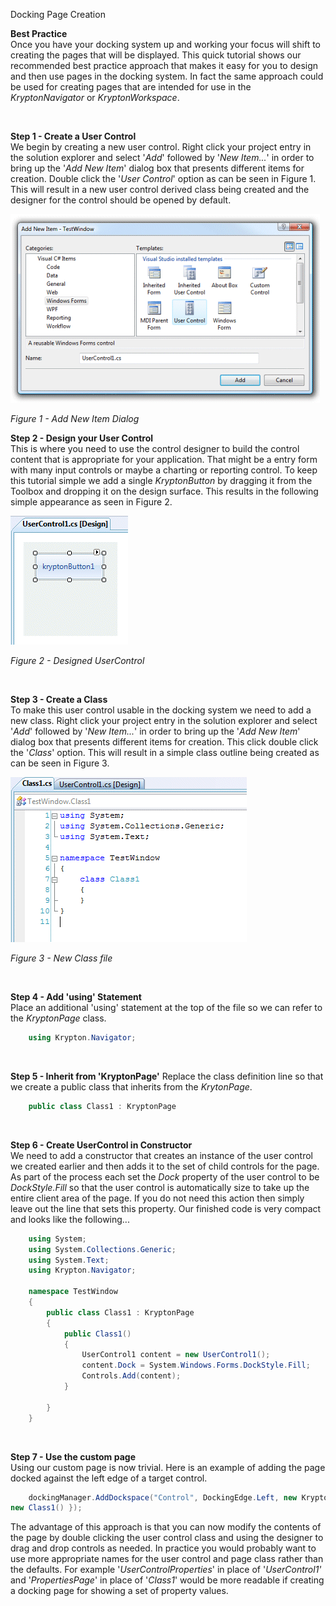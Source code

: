 Docking Page Creation

**Best Practice**  
Once you have your docking system up and working your focus will shift to
creating the pages that will be displayed. This quick tutorial shows our
recommended best practice approach that makes it easy for you to design and then
use pages in the docking system. In fact the same approach could be used for
creating pages that are intended for use in the *KryptonNavigator* or
*KryptonWorkspace*.

 

**Step 1 - Create a User Control**  
We begin by creating a new user control. Right click your project entry in the
solution explorer and select '*Add*' followed by '*New Item...*' in order to
bring up the '*Add New Item*' dialog box that presents different items for
creation. Double click the '*User Control*' option as can be seen in Figure 1.
This will result in a new user control derived class being created and the
designer for the control should be opened by default.

![](DockPageC1.png)
  
*Figure 1 - Add New Item Dialog*

  
  
**Step 2 - Design your User Control**  
This is where you need to use the control designer to build the control content
that is appropriate for your application. That might be a entry form with many
input controls or maybe a charting or reporting control. To keep this
tutorial simple we add a single *KryptonButton* by dragging it from the Toolbox
and dropping it on the design surface. This results in the following simple
appearance as seen in Figure 2.

![](DockPageC2.png)

*Figure 2 - Designed UserControl*

 

  
**Step 3 - Create a Class**  
To make this user control usable in the docking system we need to add a new
class. Right click your project entry in the solution explorer and select
'*Add*' followed by '*New Item...*' in order to bring up the '*Add New Item*'
dialog box that presents different items for creation. This click double click
the '*Class*' option. This will result in a simple class outline being created
as can be seen in Figure 3.

![](DockPageC3.png)

*Figure 3 - New Class file*

 

**Step 4 - Add 'using' Statement**  
Place an additional 'using' statement at the top of the file so we can refer to
the *KryptonPage* class.

```cs
    using Krypton.Navigator;
```
 

**Step 5 - Inherit from 'KryptonPage'**
Replace the class definition line so that we create a public class that inherits
from the *KrytonPage*.

```cs
    public class Class1 : KryptonPage
```
 

**Step 6 - Create UserControl in Constructor**  
We need to add a constructor that creates an instance of the user control we
created earlier and then adds it to the set of child controls for the page. As
part of the process each set the *Dock* property of the user control to be
*DockStyle.Fill* so that the user control is automatically size to take up the
entire client area of the page. If you do not need this action then simply leave
out the line that sets this property. Our finished code is very compact and
looks like the following...

```cs
    using System;  
    using System.Collections.Generic;  
    using System.Text;  
    using Krypton.Navigator;

    namespace TestWindow  
    {  
        public class Class1 : KryptonPage  
        {  
            public Class1()  
            {  
                UserControl1 content = new UserControl1();  
                content.Dock = System.Windows.Forms.DockStyle.Fill;  
                Controls.Add(content);  
            }

        }  
    }
```
 

**Step 7 - Use the custom page**  
Using our custom page is now trivial. Here is an example of adding the page
docked against the left edge of a target control.  
  
```cs
    dockingManager.AddDockspace("Control", DockingEdge.Left, new KryptonPage[] {
new Class1() });
```
  
The advantage of this approach is that you can now modify the contents of the
page by double clicking the user control class and using the designer to drag
and drop controls as needed. In practice you would probably want to use more
appropriate names for the user control and page class rather than the defaults.
For example '*UserControlProperties*' in place of '*UserControl1'* and
'*PropertiesPage*' in place of '*Class1*' would be more readable if creating a
docking page for showing a set of property values.
